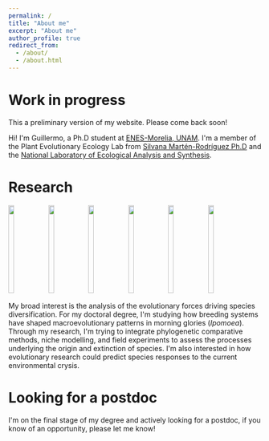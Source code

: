 ```yaml
---
permalink: /
title: "About me"
excerpt: "About me"
author_profile: true
redirect_from: 
  - /about/
  - /about.html
---
```


Work in progress
======
This a  preliminary version of my website. Please  come back soon!

Hi! I'm Guillermo, a Ph.D student at [ENES-Morelia, UNAM](http://www.enesmorelia.unam.mx/). I'm a member of the Plant Evolutionary Ecology Lab from [Silvana Martén-Rodríguez Ph.D](https://scholar.google.es/citations?user=8-U0ygsAAAAJ&hl) and the [National Laboratory of Ecological Analysis and Synthesis](http://www.lanase.unam.mx/). 

Research
======

<img src="https://static.inaturalist.org/photos/79310694/large.jpeg?1592408054" height="175px" width="15%"></img> <img src="https://static.inaturalist.org/photos/5164129/large.jpeg?1475981848" height="175px" width="15%"></img> <img src="https://static.inaturalist.org/photos/72794898/large.jpeg?1589483480" height="175px" width="15%"></img> <img src="https://static.inaturalist.org/photos/5271732/large.jpeg?1476896808" height="175px" width="15%"></img> <img src="https://static.inaturalist.org/photos/5165444/large.jpeg?1475990922" height="175px" width="15%"></img> <img src="https://static.inaturalist.org/photos/5165065/large.jpg?1475987893" height="175px" width="15%"></img> 

My broad interest is the analysis of the evolutionary forces driving species diversification. For my doctoral degree, I'm studying how breeding systems have shaped macroevolutionary patterns in morning glories (<i>Ipomoea</i>). 
Through my research, I'm trying to integrate phylogenetic comparative methods, niche modelling, and field experiments to assess the processes underlying the origin and extinction of species. I'm also interested in how evolutionary research could predict species responses to the current environmental crysis.

Looking for a postdoc
======
I'm on the final stage of my degree and actively looking for a postdoc, if you know of an opportunity, please let me know!
